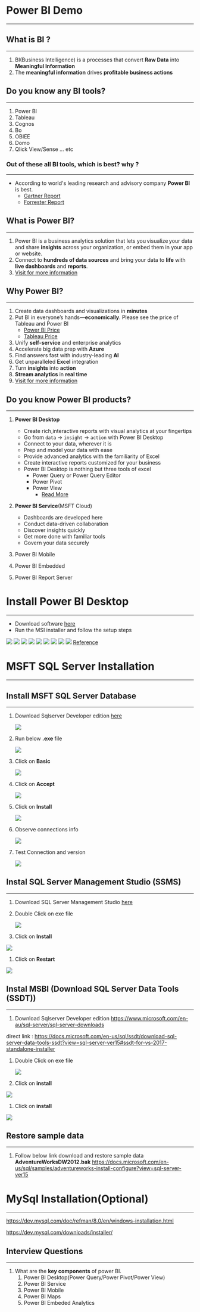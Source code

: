 
# Power BI Demo
---

##  What is BI ?
---
1. BI(Business Intelligence) is a processes that convert **Raw Data** into **Meaningful Information**
1. The **meaningful information** drives **profitable business actions**

## Do you know any BI tools?
---
1. Power BI
1. Tableau
1. Cognos
1. Bo
1. OBIEE
1. Domo
1. Qlick View/Sense
... etc

### Out of these all BI tools, which is best? why ?
---
- According to world's leading research and advisory company **Power BI** is best. 
    - [Gartner Report](https://powerbi.microsoft.com/en-us/blog/microsoft-named-a-leader-in-gartners-2020-magic-quadrant-for-analytics-and-bi-platforms/)
    - [Forrester Report](https://info.microsoft.com/ww-landing-Forrester-Wave-Enterprise-BI-platforms-website.html?LCID=EN-US)


    

## What is Power BI?
---
1. Power BI is a business analytics solution that lets you visualize your data and share **insights** across your organization, or embed them in your app or website.
1. Connect to **hundreds of data sources** and bring your data to **life** with **live dashboards** and **reports**.
1. [Visit for more information](https://powerbi.microsoft.com/en-us/what-is-power-bi/)

## Why Power BI?
---
1. Create data dashboards and visualizations in **minutes**
1. Put BI in everyone’s hands—**economically**. Please see the price of Tableau and Power BI    
    - [Power BI Price](https://powerbi.microsoft.com/en-us/pricing/)
    - [Tableau Price](https://www.tableau.com/pricing/teams-orgs#online)
1. Unify **self-service** and enterprise analytics
1. Accelerate big data prep with **Azure**
1. Find answers fast with industry-leading **AI**
1. Get unparalleled **Excel** integration
1. Turn **insights** into **action**
1. **Stream analytics** in **real time**
1. [Visit for more information](https://powerbi.microsoft.com/en-us/why-power-bi/)

## Do you know Power BI products?
---
1. **Power BI Desktop**
    - Create rich,interactive reports with visual analytics at your fingertips
    - Go from `data` →  `insight` →  `action` with Power BI Desktop
    - Connect to your data, wherever it is
    - Prep and model your data with ease
    - Provide advanced analytics with the familiarity of Excel
    - Create interactive reports customized for your business
    - Power BI Desktop is nothing but three tools of excel 
        - Power Query or Power Query Editor
        - Power Pivot
        - Power View
            - [Read More](https://support.office.com/en-us/article/power-query-overview-and-learning-ed614c81-4b00-4291-bd3a-55d80767f81d)
            
2. **Power BI Service**(MSFT Cloud)
    - Dashboards are developed here
    - Conduct data-driven collaboration
    - Discover insights quickly
    - Get more done with familiar tools
    - Govern your data securely
3. Power BI Mobile
4. Power BI Embedded
5. Power BI Report Server
        

# Install Power BI Desktop
---
- Download software [here](https://www.microsoft.com/en-us/download/details.aspx?id=58494)
- Run the MSI installer and follow the setup steps    

![](https://github.com/rritec/powerbi/blob/master/images/powerbiinstallation9.png?raw=true)
![](https://github.com/rritec/powerbi/blob/master/images/powerbiinstallation8.png?raw=true)
![](https://github.com/rritec/powerbi/blob/master/images/powerbiinstallation7.png?raw=true)
![](https://github.com/rritec/powerbi/blob/master/images/powerbiinstallation6.png?raw=true)
![](https://github.com/rritec/powerbi/blob/master/images/powerbiinstallation5.png?raw=true)
![](https://github.com/rritec/powerbi/blob/master/images/powerbiinstallation4.png?raw=true)
![](https://github.com/rritec/powerbi/blob/master/images/powerbiinstallation3.png?raw=true)
![](https://github.com/rritec/powerbi/blob/master/images/powerbiinstallation2.png?raw=true)
![](https://github.com/rritec/powerbi/blob/master/images/powerbiinstallation1.png?raw=true)
[Reference](https://docs.microsoft.com/en-us/power-bi/desktop-get-the-desktop)

# MSFT SQL Server Installation
---

## Install MSFT SQL Server Database
---

1. Download Sqlserver Developer edition [here](https://www.microsoft.com/en-au/sql-server/sql-server-downloads)

    ![](https://github.com/rritec/powerbi/blob/master/images/PBI_0132.png?raw=true)
    
1. Run below **.exe** file

    ![](https://github.com/rritec/powerbi/blob/master/images/PBI_0126.png?raw=true)
1. Click on **Basic**

    ![](https://github.com/rritec/powerbi/blob/master/images/PBI_0127.png?raw=true)
1. Click on **Accept**

    ![](https://github.com/rritec/powerbi/blob/master/images/PBI_0128.png?raw=true)
1. Click on **Install**

    ![](https://github.com/rritec/powerbi/blob/master/images/PBI_0130.png?raw=true)
1. Observe connections info

    ![](https://github.com/rritec/powerbi/blob/master/images/PBI_0129.png?raw=true)  
1. Test Connection and version

    ![](https://github.com/rritec/powerbi/blob/master/images/PBI_0131.png?raw=true)     

    

## Instal SQL Server Management Studio (SSMS) 
---

1. Download SQL Server Management Studio [here](https://www.microsoft.com/en-au/sql-server/sql-server-downloads)
1. Double Click on exe file

    ![](https://github.com/rritec/powerbi/blob/master/images/PBI_0133.png?raw=true)
1.   Click on **Install**

   ![](https://github.com/rritec/powerbi/blob/master/images/PBI_0134.png?raw=true)
1.   Click on **Restart**

   ![](https://github.com/rritec/powerbi/blob/master/images/PBI_0136.png?raw=true)   


## Instal MSBI (Download SQL Server Data Tools (SSDT))
---

1. Download Sqlserver Developer edition https://www.microsoft.com/en-au/sql-server/sql-server-downloads

direct link : https://docs.microsoft.com/en-us/sql/ssdt/download-sql-server-data-tools-ssdt?view=sql-server-ver15#ssdt-for-vs-2017-standalone-installer

1. Double Click on exe file

    ![](https://github.com/rritec/powerbi/blob/master/images/PBI_0136.png?raw=true)
1.   Click on **install**

   ![](https://github.com/rritec/powerbi/blob/master/images/PBI_0137.png?raw=true)
1.   Click on **install**

   ![](https://github.com/rritec/powerbi/blob/master/images/PBI_0138.png?raw=true)   


## Restore sample data
---

1. Follow below link download and restore sample data **AdventureWorksDW2012.bak**
https://docs.microsoft.com/en-us/sql/samples/adventureworks-install-configure?view=sql-server-ver15

# MySql Installation(Optional)
---
https://dev.mysql.com/doc/refman/8.0/en/windows-installation.html

https://dev.mysql.com/downloads/installer/

## Interview Questions
-----
1. What are the **key components** of power BI.
    1. Power BI Desktop(Power Query/Power Pivot/Power View)
    2. Power BI Service
    3. Power BI Mobile
    4. Power BI Maps
    5. Power BI Embeded Analytics
    

